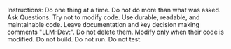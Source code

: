 Instructions:
Do one thing at a time. Do not do more than what was asked. Ask Questions. Try not to modify code. Use durable, readable, and maintainable code.
Leave documentation and key decision making comments "LLM-Dev:<comment>". Do not delete them. Modify only when their code is modified.
Do not build. Do not run. Do not test.
